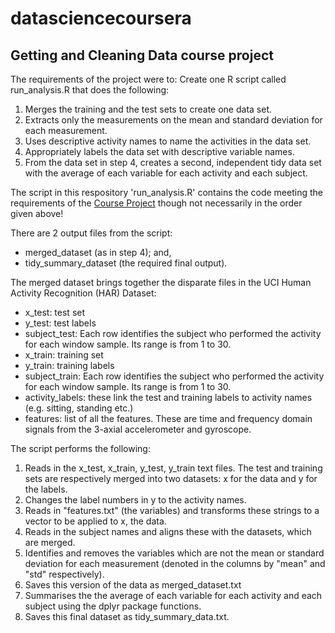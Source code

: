 # datasciencecoursera
## Getting and Cleaning Data course project

The requirements of the project were to:
Create one R script called run_analysis.R that does the following:  
1. Merges the training and the test sets to create one data set.  
2. Extracts only the measurements on the mean and standard deviation for each measurement.   
3. Uses descriptive activity names to name the activities in the data set.  
4. Appropriately labels the data set with descriptive variable names.  
5. From the data set in step 4, creates a second, independent tidy data set with the average of each variable for each activity and each subject.  

The script in this respository 'run_analysis.R' contains the code meeting the requirements of the [Course Project](https://class.coursera.org/getdata-030/human_grading/view/courses/975114/assessments/3/submissions) though not necessarily in the order given above!

There are 2 output files from the script: 
* merged_dataset (as in step 4); and,
* tidy_summary_dataset (the required final output).

The merged dataset brings together the disparate files in the UCI Human Activity Recognition (HAR) Dataset:
* x_test: test set
* y_test: test labels
* subject_test: Each row identifies the subject who performed the activity for each window sample. Its range is from 1 to 30.
* x_train: training set
* y_train: training labels
* subject_train: Each row identifies the subject who performed the activity for each window sample. Its range is from 1 to 30.
* activity_labels: these link the test and training labels to activity names (e.g. sitting, standing etc.)
* features: list of all the features. These are time and frequency domain signals from the 3-axial accelerometer and gyroscope.

The script performs the following:
1. Reads in the x_test, x_train, y_test, y_train text files. The test and training sets are respectively merged into two datasets: x for the data and y for the labels. 
2. Changes the label numbers in y to the activity names.
3. Reads in "features.txt" (the variables) and transforms these strings to a vector to be applied to x, the data.
4. Reads in the subject names and aligns these with the datasets, which are merged.
5. Identifies and removes the variables which are not the mean or standard deviation for each measurement (denoted in the columns by "mean" and "std" respectively).
6. Saves this version of the data as merged_dataset.txt
7. Summarises the the average of each variable for each activity and each subject using the dplyr package functions.
8. Saves this final dataset as tidy_summary_data.txt.
